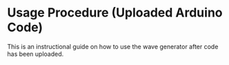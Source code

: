 # Usage Procedure (Uploaded Arduino Code)

This is an instructional guide on how to use the wave generator after code has been uploaded. 